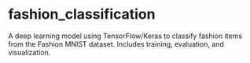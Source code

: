 # fashion_classification
A deep learning model using TensorFlow/Keras to classify fashion items from the Fashion MNIST dataset. Includes training, evaluation, and visualization.
